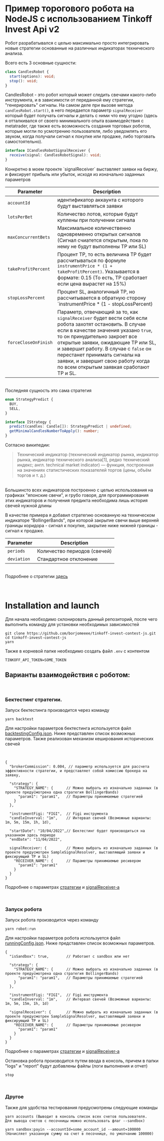 # Пример торогового робота на NodeJS с использованием Tinkoff Invest Api v2

Робот разрабатывался с целью максимально просто интегрировать новые стратегии основанные на различных индикаторах технического анализа.

Всего есть 3 основные сущности:

```ts
class CandlesRobot {
  start(options): void;
  stop(): void;
}
```

CandlesRobot - это робот который может следить свечами какого-либо инструмента, и в зависимости от переданной ему стратегии, "генерировать" сигналы. На самом деле при вызове метода `candlesRobot.start()`, в него передается параметр `signalReceiver` который будет получать сигналы и делать с ними что ему угодно (здесь я отталкивался от своего минимального опыта взаимодействия с metatrader, где также есть возможность создания торговых роботов, которые могли по усмотрению пользователя, либо уведомлять его звуком, когда получали сигнал к покупке или продаже, либо торговать самостоятельно).

```ts
interface ICandlesRobotSignalReceiver {
  receive(signal: CandlesRobotSignal): void;
}
```

<div id="signalReceiver">Конкретно в моем проекте `signalReceiver` выставляет заявки на биржу, и фиксирует прибыль или убыток, исходя из изначально заданных параметров</div>

| Parameter | Description |
| --- | ------ |
| `accountId`          | идентификатор аккаунта с которого будут выставляться заявки |
| `lotsPerBet`         | Количество лотов, которые будут куплены при получении сигнала |
| `maxConcurrentBets`  | Максимальное количественно одновременно открытых сигналов (Сигнал счиатется открытым, пока по нему не будут выполнены TP или SL) |
| `takeProfitPercent`  | Процент TP, то есть величина TP будет рассчитываться по формуле `instrumentPrice * (1 + takeProfitPercent)`. Указывается в формате: 0.15 (То есть, TP сработает если цена вырастет на 15%) |
| `stopLossPercent`    | Процент SL, аналогичный TP, но рассчитывается в обратную сторону `instrumentPrice * (1 - stopLossPercent) |
| `forceCloseOnFinish` | Параметр, отвечающий за то, как `signalReceiver` будет вести себя если робота захотят остановить. В случае если в качестве значения указано `true`, то он принудительно закроет все открытые заявки, ожидающие TP или SL, и завершит работу. В случае с `false` он перестанет принимать сигналы на заявки, и завершит свою работу когда по всем открытым заявкая сработают TP и SL. |

<br/>Последняя сущность это сама стратегия

```ts
enum StrategyPredict {
  BUY,
  SELL,
}

interface IStrategy {
  predict(candles: Candle[]): StrategyPredict | undefined;
  getMinimalCandlesNumberToApply(): number;
}
```

Согласно википедии:

> Технический индикатор (технический индикатор рынка, индикатор рынка, индикатор технического анализа[1], редко технический индекс; англ. technical market indicator) — функция, построенная на значениях статистических показателей торгов (цены, объём торгов и т. д.)

<br />Большинсто всех индикаторов построенно с целью использования на графиках "японские свечи", и грубо говоря, для программирования этих индикаторов и получения предикта необходима лишь история свечей нужной длины

<div id="bollingerBands">В качестве примера я добавил стратегию основанную на техническом индикаторе <q>BollingerBands</q>, при которой закрытие свечи выше верхней границы коридора - сигнал к покупке, закрытие ниже нижней границы - сигнал к продаже.</div>

| Parameter   | Description                  |
| ----------- | ---------------------------- |
| `periods`   | Количество периодов (свечей) |
| `deviation` | Стандартное отклонение       |

<br/>Подробнее о стратегии <a href="#">здесь</a>

<br/>

# Installation and launch

Для начала необходимо склонировать данный репозиторий, после чего выполнить команду для установки необходимых зависимостей

```
git clone https://github.com/borjomeeee/tinkoff-invest-contest-js.git
cd tinkoff-invest-contest-js
yarn
```

Также в корневой папке необходимо создать файл `.env` с контентом

```
TINKOFF_API_TOKEN=SOME_TOKEN
```

## Варианты взаимодействия с роботом:

<br />

### Бектестинг стратегии.

Запуск бектестинга производится через команду 

```
yarn backtest
```

Для настройки параметров бектестинга используется файл <a href="">backtestingConfig.json</a>. Ниже представлен список возможных параметров. Также реализован механизм кеширования исторических свечей

<br />

```
{
  "brokerCommission": 0.004, // параметр используется для рассчета эффективности стратегии, и представляет собой комиссию брокера на заявку,

  "strategy": {
    "STRATEGY_NAME": {      // Можно выбрать из изначально заданных (в проекте предусмотрена одна стратегия BollingerBands)
      "param1": "param1",   // Параметры принимаемые стратегией
    }
  },

  "instrumentFigi: "FIGI",  // Figi инструмента
  "candleInverval: "1m",    // Интервал свечей (Возможные варианты: 1m, 5m, 15m, 1h, 1d),

  "startDate": "10/04/2022",// Бектестинг будет производиться на указанном здесь периоде
  "endDate": "11/04/2022",

  signalReceiver: {         // Можно выбрать из изначально заданных (в проекте предусмотрен SampleSignalResolver, выставляющий заявки и фиксирующий TP и SL)
    "RECEIVER_NAME": {      // Параметры принимаемые ресивером
      "param1": "param1"
    }
  }
}
```

Подробнее о параметрах <a href="#bollingerBands">стратегии</a> и <a href="#signalReceiver">signalReceiver-а</a>

<br />

### Запуск робота

Запуск робота производится через команду

```
yarn robot:run
```

Для настройки параметров робота используется файл <a href="#">runningConfig.json</a>. Ниже представлен список возможных параметров.

```
{
  "isSandbox": true,        // Работает с sandbox или нет

  "strategy": {
    "STRATEGY_NAME": {      // Можно выбрать из изначально заданных (в проекте предусмотрена одна стратегия BollingerBands)
      "param1": "param1",   // Параметры принимаемые стратегией
    }
  },

  "instrumentFigi: "FIGI",  // Figi инструмента
  "candleInverval: "1m",    // Интервал свечей (Возможные варианты: 1m, 5m, 15m, 1h, 1d)

  "signalReceiver": {       // Можно выбрать из изначально заданных (в проекте предусмотрен SampleSignalResolver, выставляющий заявки и фиксирующий TP и SL)
    "RECEIVER_NAME": {      // Параметры принимаемые ресивером
      "param1": "param1"
    }
  }
}
```

Подробнее о параметрах <a href="#bollingerBands">стратегии</a> и <a href="#signalReceiver">signalReceiver-а</a>

Остановка робота производится путем ввода в консоль, причем в папки "logs" и "report" будут добавлены файлы (логи выполнения и отчет)
```
stop
```

<br />

### Другое

Также для удобства тестирования предусмотрены следующие команды

```
yarn accounts (Выводит в консоль список всех счетов пользователя. 
Для вывода счетов с песочницы можно использовать флаг --sandbox)

yarn sandbox:payin --accountId=some_account_id --amount=100000 (Начисляет указанную сумму на счет в песочнице, по умолчанию 100000)
```